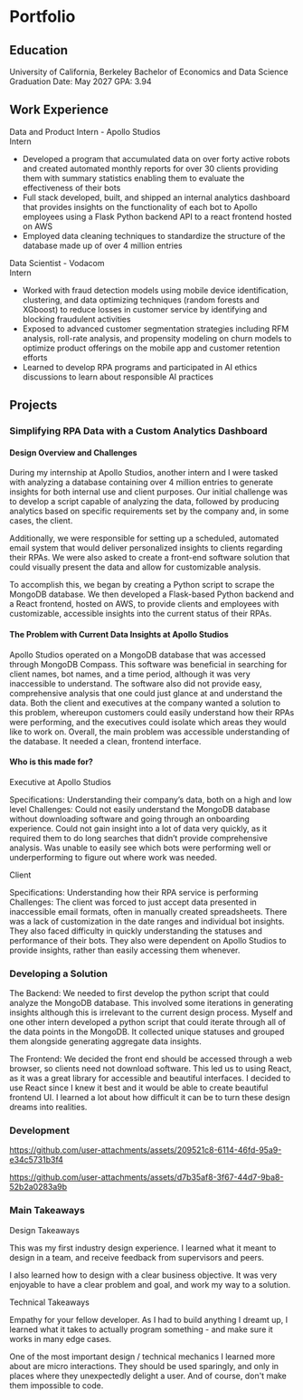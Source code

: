 # Portfolio

## Education
University of California, Berkeley
Bachelor of Economics and Data Science
Graduation Date: May 2027
GPA: 3.94

## Work Experience
Data and Product Intern - Apollo Studios  						     
Intern	         			        							             
- Developed a program that accumulated data on over forty active robots and created automated monthly reports for over 30 clients providing them with summary statistics enabling them to evaluate the effectiveness of their bots
-	Full stack developed, built, and shipped an internal analytics dashboard that provides insights on the functionality of each bot to Apollo employees using a Flask Python backend API to a react frontend hosted on AWS
-	Employed data cleaning techniques to standardize the structure of the database made up of over 4 million entries

Data Scientist - Vodacom  
Intern
-	Worked with fraud detection models using mobile device identification, clustering, and data optimizing techniques (random forests and XGboost) to reduce losses in customer service by identifying and blocking fraudulent activities 
-	Exposed to advanced customer segmentation strategies including RFM analysis, roll-rate analysis, and propensity modeling on churn models to optimize product offerings on the mobile app and customer retention efforts
-	Learned to develop RPA programs and participated in AI ethics discussions to learn about responsible AI practices 

## Projects
### Simplifying RPA Data with a Custom Analytics Dashboard
#### Design Overview and Challenges
During my internship at Apollo Studios, another intern and I were tasked with analyzing a database containing over 4 million entries to generate insights for both internal use and client purposes. Our initial challenge was to develop a script capable of analyzing the data, followed by producing analytics based on specific requirements set by the company and, in some cases, the client.

Additionally, we were responsible for setting up a scheduled, automated email system that would deliver personalized insights to clients regarding their RPAs. We were also asked to create a front-end software solution that could visually present the data and allow for customizable analysis.

To accomplish this, we began by creating a Python script to scrape the MongoDB database. We then developed a Flask-based Python backend and a React frontend, hosted on AWS, to provide clients and employees with customizable, accessible insights into the current status of their RPAs.

#### The Problem with Current Data Insights at Apollo Studios

Apollo Studios operated on a MongoDB database that was accessed through MongoDB Compass. This software was beneficial in searching for client names, bot names, and a time period, although it was very inaccessible to understand. The software also did not provide easy, comprehensive analysis that one could just glance at and understand the data. Both the client and executives at the company wanted a solution to this problem, whereupon customers could easily understand how their RPAs were performing, and the executives could isolate which areas they would like to work on. Overall, the main problem was accessible understanding of the database. It needed a clean, frontend interface.

#### Who is this made for?

Executive at Apollo Studios

Specifications: Understanding their company’s data, both on a high and low level
Challenges: Could not easily understand the MongoDB database without downloading software and going through an onboarding experience. 
Could not gain insight into a lot of data very quickly, as it required them to do long searches that didn’t provide comprehensive analysis. 
Was unable to easily see which bots were performing well or underperforming to figure out where work was needed.

Client

Specifications: Understanding how their RPA service is performing
Challenges: The client was forced to just accept data presented in inaccessible email formats, often in manually created spreadsheets. 
There was a lack of customization in the date ranges and individual bot insights. They also faced difficulty in quickly understanding the statuses and performance of their bots. 
They also were dependent on Apollo Studios to provide insights, rather than easily accessing them whenever.

### Developing a Solution

The Backend:
We needed to first develop the python script that could analyze the MongoDB database. This involved some iterations in generating insights although this is irrelevant to the current design process.
Myself and one other intern developed a python script that could iterate through all of the data points in the MongoDB. It collected unique statuses and grouped them alongside generating aggregate data insights.

The Frontend:
We decided the front end should be accessed through a web browser, so clients need not download software. This led us to using React, as it was a great library for accessible and beautiful interfaces.
I decided to use React since I knew it best and it would be able to create beautiful frontend UI. I learned a lot about how difficult it can be to turn these design dreams into realities.

### Development

https://github.com/user-attachments/assets/209521c8-6114-46fd-95a9-e34c5731b3f4

https://github.com/user-attachments/assets/d7b35af8-3f67-44d7-9ba8-52b2a0283a9b

### Main Takeaways
Design Takeaways

This was my first industry design experience. I learned what it meant to design in a team, and receive feedback from supervisors and peers.

I also learned how to design with a clear business objective. It was very enjoyable to have a clear problem and goal, and work my way to a solution.

Technical Takeaways

Empathy for your fellow developer. As I had to build anything I dreamt up, I learned what it takes to actually program something - and make sure it works in many edge cases. 

One of the most important design / technical mechanics I learned more about are micro interactions. They should be used sparingly, and only in places where they unexpectedly delight a user. And of course, don't make them impossible to code.
